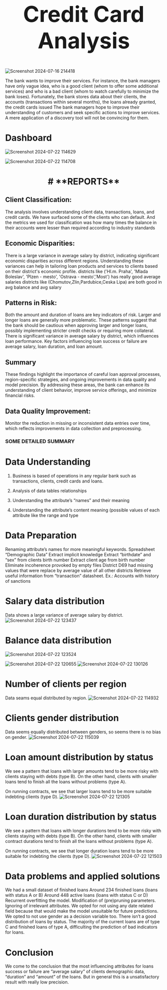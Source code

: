 <h1 style="font-size: 5em; text-align: center;">Credit Card Analysis</h1>

![Screenshot 2024-07-16 214418](https://github.com/user-attachments/assets/c82322bb-7f17-4dae-9dac-54c8e0be38cf)


The bank wants to improve their services. For instance, the bank managers have only vague idea, who is a good client (whom to offer some additional services) and who is a bad client (whom to watch carefully to minimize the bank loses). Fortunately, the bank stores data about their clients, the accounts (transactions within several months), the loans already granted, the credit cards issued The bank managers hope to improve their understanding of customers and seek specific actions to improve services. A mere application of a discovery tool will not be convincing for them.

# **Dashboard**

![Screenshot 2024-07-22 114629](https://github.com/user-attachments/assets/16db9a97-1611-4e54-9188-d62165fefc39)


![Screenshot 2024-07-22 114708](https://github.com/user-attachments/assets/d2549ec8-333a-43c2-a967-4cc5731ddd55)



<h1 align="center"># **REPORTS**</h1>


## Client Classification:
The analysis involves understanding client data, transactions, loans, and credit cards.
We have surfaced some of the clients who can default. And the metrics we used for classification was how many times the balance in their accounts 
were lesser than required according to industry standards

## Economic Disparities:
There is a large variance in average salary by district, indicating significant economic disparities across different regions.
Understanding these variances can help in tailoring loan products and services to clients based on their district's economic profile.
districts like ('Hl.m. Praha', 'Mlada Boleslav', 'Plzen - mesto', 'Ostrava - mesto','Most') has really good average salaries
districts like (Chomutov,Zlin,Pardubice,Ceska Lipa) are both good in avg balance and avg salary

## Patterns in Risk:
Both the amount and duration of loans are key indicators of risk. Larger and longer loans are generally more problematic.
These patterns suggest that the bank should be cautious when approving larger and longer loans, possibly implementing stricter credit checks or requiring more collateral.
There is significant variance in average salary by district, which influences loan performance.
Key factors influencing loan success or failure are average salary, loan duration, and loan amount.


## Summary
These findings highlight the importance of careful loan approval processes, region-specific strategies, and ongoing improvements in data quality and model precision. 
By addressing these areas, the bank can enhance its understanding of client behavior, improve service offerings, and minimize financial risks.

## Data Quality Improvement: 
Monitor the reduction in missing or inconsistent data entries over time, which reflects improvements in data collection and preprocessing.




### SOME DETAILED SUMMARY 
# Data Understanding
1. Business is based of operations in any regular bank such as transactions, clients, credit cards and loans.

2. Analysis of data tables relationships
3. Understanding the attribute’s “names” and their meaning
4. Understanding the attribute’s content meaning (possible values of each attribute like the range and type


# Data Preparation

Renaming attribute’s names for more meaningful keywords.
Spreadsheet “Demographic Data”
Extract implicit knowledge
Extract “birthdate” and “sex” from clients birth number
Extract client age from birth number
Eliminate incoherence provoked by empty files
District D69 had missing values that were replace by average value of all other districts
Retrieve useful information from “transaction” datasheet.
Ex.: Accounts with history of sanctions

#  Salary data distribution

Data shows a large variance of average salary by district.
![Screenshot 2024-07-22 123437](https://github.com/user-attachments/assets/9c7d9582-c4c0-4a58-97cf-76fafb184720)

#  Balance data distribution 
![Screenshot 2024-07-22 123524](https://github.com/user-attachments/assets/62eac367-0e8c-4641-838f-ab30f74782b5)

![Screenshot 2024-07-22 120655](https://github.com/user-attachments/assets/632c42e4-2219-403d-b86f-ee725fb658fe)
![Screenshot 2024-07-22 130126](https://github.com/user-attachments/assets/55a9abb8-ceaa-4b20-bd67-a41cf69297f1)

# Number of clients per region

Data seams equal distributed by region.
![Screenshot 2024-07-22 114932](https://github.com/user-attachments/assets/0e3dce62-a154-4b93-abe8-0de97fb0d8d2)


# Clients gender distribution

Data seems equally distributed between genders, so seems there is no bias on gender.
![Screenshot 2024-07-22 115039](https://github.com/user-attachments/assets/e38932a1-274b-4393-aa31-1027f287fcb2)


# Loan amount distribution by status

We see a pattern that loans with larger amounts tend to be more risky with clients staying with debts (type B). On the other hand, clients with smaller loans tend to finish all the loans without problems (type A).

On running contracts, we see that larger loans tend to be more suitable indebting clients (type D).
![Screenshot 2024-07-22 121305](https://github.com/user-attachments/assets/ac0db178-cfb1-4d20-8fbc-c5a0cce0a3cd)





# Loan duration distribution by status

We see a pattern that loans with longer durations tend to be more risky with clients staying with debts (type B). On the other hand, clients with smaller contract durations tend to finish all the loans without problems (type A).

On running contracts, we see that longer duration loans tend to be more suitable for indebting the clients (type D).
![Screenshot 2024-07-22 121503](https://github.com/user-attachments/assets/219313d2-bab1-43e8-96ab-58ffa2822fb8)



# Data problems and applied solutions

We had a small dataset of finished loans 
Around 234 finished loans (loans with status A or B)
Around 448 active loans (loans with status C or D)
Recurrent overfitting the model.
Modification of (pre)pruning parameters.
Ignoring of irrelevant attributes.
We opted for not using any date related field because that would make the model unsuitable for future predictions.
We opted to not use gender as a decision variable too.
There isn’t a good distribution of loans by status.
The majority of the current loans are of type C and finished loans of type A, difficulting the prediction of bad indicators for loans.

# Conclusion

We come to the conclusion that the most influencing attributes for loans success or failure are “average salary” of clients demographic data, “duration” and “amount” of the loans.
But in general this is a unsatisfactory result with really low precision.













